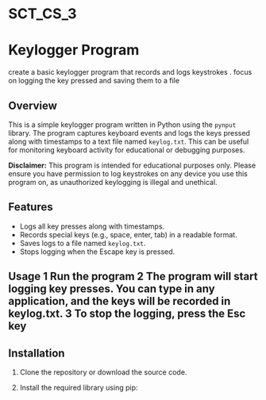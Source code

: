 # SCT_CS_3
# Keylogger Program
create a basic keylogger program that records and logs keystrokes . focus on logging the key pressed and saving them to a file
## Overview

This is a simple keylogger program written in Python using the `pynput` library. The program captures keyboard events and logs the keys pressed along with timestamps to a text file named `keylog.txt`. This can be useful for monitoring keyboard activity for educational or debugging purposes.

**Disclaimer:** This program is intended for educational purposes only. Please ensure you have permission to log keystrokes on any device you use this program on, as unauthorized keylogging is illegal and unethical.

## Features

- Logs all key presses along with timestamps.
- Records special keys (e.g., space, enter, tab) in a readable format.
- Saves logs to a file named `keylog.txt`.
- Stops logging when the Escape key is pressed.

 ## Usage                                                                                                                                                                        1 Run the program                                                                                                                                                              2 The program will start logging key presses. You can type in any application, and the keys will be recorded in keylog.txt.                                                     3 To stop the logging, press the Esc key
## Installation

1. Clone the repository or download the source code.
2. Install the required library using pip:

   ```bash
